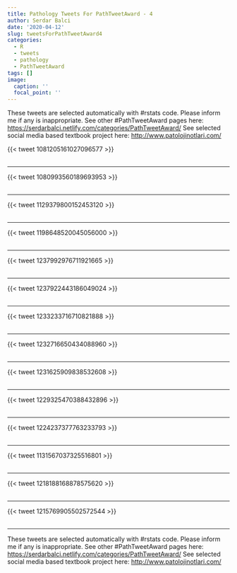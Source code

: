 ```yaml
---
title: Pathology Tweets For PathTweetAward - 4
author: Serdar Balci
date: '2020-04-12'
slug: tweetsForPathTweetAward4
categories:
  - R
  - tweets
  - pathology
  - PathTweetAward
tags: []
image:
  caption: ''
  focal_point: ''
---
```



These tweets are selected automatically with #rstats code. Please inform me if any is inappropriate.
See other #PathTweetAward pages here: https://serdarbalci.netlify.com/categories/PathTweetAward/ 
See selected social media based textbook project here: http://www.patolojinotlari.com/

{{< tweet 1081205161027096577 >}}
<br>
<br>
<hr>
{{< tweet 1080993560189693953 >}}
<br>
<br>
<hr>
{{< tweet 1129379800152453120 >}}
<br>
<br>
<hr>
{{< tweet 1198648520045056000 >}}
<br>
<br>
<hr>
{{< tweet 1237992976711921665 >}}
<br>
<br>
<hr>
{{< tweet 1237922443186049024 >}}
<br>
<br>
<hr>
{{< tweet 1233233716710821888 >}}
<br>
<br>
<hr>
{{< tweet 1232716650434088960 >}}
<br>
<br>
<hr>
{{< tweet 1231625909838532608 >}}
<br>
<br>
<hr>
{{< tweet 1229325470388432896 >}}
<br>
<br>
<hr>
{{< tweet 1224237377763233793 >}}
<br>
<br>
<hr>
{{< tweet 1131567037325516801 >}}
<br>
<br>
<hr>
{{< tweet 1218188168878575620 >}}
<br>
<br>
<hr>
{{< tweet 1215769905502572544 >}}
<br>
<br>
<hr>


These tweets are selected automatically with #rstats code. Please inform me if any is inappropriate.
See other #PathTweetAward pages here: https://serdarbalci.netlify.com/categories/PathTweetAward/ 
See selected social media based textbook project here: http://www.patolojinotlari.com/
